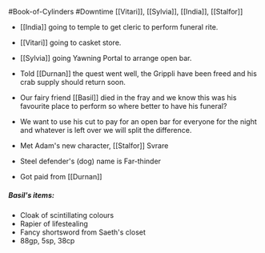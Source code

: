 #Book-of-Cylinders #Downtime
[[Vitari]], [[Sylvia]], [[India]], [[Stalfor]]

- [[India]] going to temple to get cleric to perform funeral rite.
- [[Vitari]] going to casket store.
- [[Sylvia]] going Yawning Portal to arrange open bar.

- Told [[Durnan]] the quest went well, the Grippli have been freed and his crab supply should return soon.
- Our fairy friend [[Basil]] died in the fray and we know this was his favourite place to perform so where better to have his funeral?
- We want to use his cut to pay for an open bar for everyone for the night and whatever is left over we will split the difference.

- Met Adam's new character, [[Stalfor]] Svrare
- Steel defender's (dog) name is Far-thinder

- Got paid from [[Durnan]]

##### Basil's items:
- Cloak of scintillating colours
- Rapier of lifestealing
- Fancy shortsword from Saeth's closet
- 88gp, 5sp, 38cp
